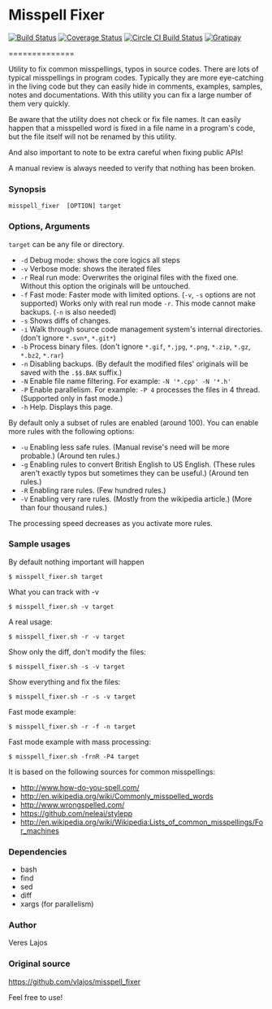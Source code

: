 # Misspell Fixer

[![Build Status](https://travis-ci.org/vlajos/misspell_fixer.svg?branch=master)](https://travis-ci.org/vlajos/misspell_fixer)
[![Coverage Status](https://img.shields.io/coveralls/vlajos/misspell_fixer.svg)](https://coveralls.io/r/vlajos/misspell_fixer?branch=master)
[![Circle CI Build Status](https://circleci.com/gh/vlajos/misspell_fixer.svg?style=shield&circle-token=d5d85ed2985b507b547a98e2ace8c21a75395cc2)](https://circleci.com/gh/vlajos/misspell_fixer)
[![Gratipay](https://img.shields.io/gratipay/JSFiddle.svg)](https://gratipay.com/~vlajos/)

==============

Utility to fix common misspellings, typos in source codes. There are lots of typical misspellings in program codes.
Typically they are more eye-catching in the living code but they can easily hide in comments, examples, samples, notes and documentations.
With this utility you can fix a large number of them very quickly.

Be aware that the utility does not check or fix file names. It can easily happen that a misspelled word is fixed in a file name in a program's code, but
the file itself will not be renamed by this utility.

And also important to note to be extra careful when fixing public APIs!

A manual review is always needed to verify that nothing has been broken.

### Synopsis
    
    misspell_fixer	[OPTION] target

### Options, Arguments

`target` can be any file or directory.

* `-d` Debug mode: shows the core logics all steps
* `-v` Verbose mode: shows the iterated files
* `-r` Real run mode: Overwrites the original files with the fixed one. Without this option the originals will be untouched.
* `-f` Fast mode: Faster mode with limited options. (`-v`, `-s` options are not supported) Works only with real run mode `-r`. This mode cannot make backups. (`-n` is also needed)
* `-s` Shows diffs of changes.
* `-i` Walk through source code management system's internal directories. (don't ignore `*.svn*`, `*.git*`)
* `-b` Process binary files. (don't ignore `*.gif`, `*.jpg`, `*.png`, `*.zip`, `*.gz`, `*.bz2`, `*.rar`)
* `-n` Disabling backups. (By default the modified files' originals will be saved with the `.$$.BAK` suffix.)
* `-N` Enable file name filtering. For example: `-N '*.cpp' -N '*.h'`
* `-P` Enable parallelism. For example: `-P 4` processes the files in 4 thread. (Supported only in fast mode.)
* `-h` Help. Displays this page.

By default only a subset of rules are enabled (around 100). You can enable more rules with the following options:

* `-u` Enabling less safe rules. (Manual revise's need will be more probable.) (Around ten rules.)
* `-g` Enabling rules to convert British English to US English. (These rules aren't exactly typos but sometimes they can be useful.) (Around ten rules.)
* `-R` Enabling rare rules. (Few hundred rules.)
* `-V` Enabling very rare rules. (Mostly from the wikipedia article.) (More than four thousand rules.)

The processing speed decreases as you activate more rules.

### Sample usages

By default nothing important will happen

    $ misspell_fixer.sh target

What you can track with -v

    $ misspell_fixer.sh -v target

A real usage:

    $ misspell_fixer.sh -r -v target

Show only the diff, don't modify the files:

    $ misspell_fixer.sh -s -v target

Show everything and fix the files:

    $ misspell_fixer.sh -r -s -v target

Fast mode example:

    $ misspell_fixer.sh -r -f -n target

Fast mode example with mass processing:

    $ misspell_fixer.sh -frnR -P4 target

It is based on the following sources for common misspellings:

* http://www.how-do-you-spell.com/
* http://en.wikipedia.org/wiki/Commonly_misspelled_words
* http://www.wrongspelled.com/
* https://github.com/neleai/stylepp
* http://en.wikipedia.org/wiki/Wikipedia:Lists_of_common_misspellings/For_machines

### Dependencies

* bash
* find
* sed
* diff
* xargs (for parallelism)

### Author

Veres Lajos

### Original source

https://github.com/vlajos/misspell_fixer

Feel free to use!

